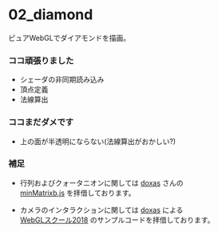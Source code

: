 02_diamond
====

ピュアWebGLでダイアモンドを描画。

### ココ頑張りました

- シェーダの非同期読み込み
- 頂点定義
- 法線算出

### ココまだダメです

- 上の面が半透明にならない(法線算出がおかしい?)


### 補足

- 行列およびクォータニオンに関しては [doxas](https://twitter.com/h_doxas) さんの  
[minMatrixb.js](https://wgld.org/d/library/l002.html) を拝借しております。  

- カメラのインタラクションに関しては [doxas](https://twitter.com/h_doxas) による  
[WebGLスクール2018](https://webgl.souhonzan.org/entry/?v=1180) のサンプルコードを拝借しております。
